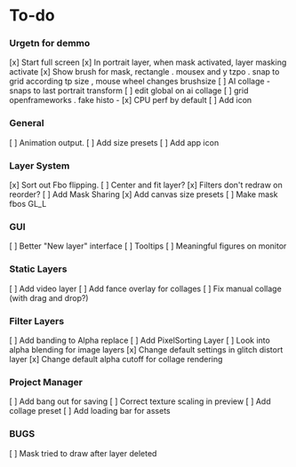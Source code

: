 # To-do
### Urgetn for demmo

  [x] Start full screen
  [x] In portrait layer, when mask activated, layer masking activate
  [x] Show brush for mask, rectangle . mousex and y tzpo . snap to grid according tp size , mouse wheel changes brushsize
  [ ] AI collage - snaps to last portrait transform
  [ ] edit global on ai collage 
  [ ] grid openframeworks . fake histo - 
  [x] CPU perf by default 
  [ ] Add icon

### General
  [ ] Animation output.
  [ ] Add size presets
  [ ] Add app icon

### Layer System
  [x] Sort out Fbo flipping.
  [ ] Center and fit layer?
  [x] Filters don't redraw on reorder?
  [ ] Add Mask Sharing
  [x] Add canvas size presets
  [ ] Make mask fbos GL_L

### GUI
  [ ] Better "New layer" interface
  [ ] Tooltips
  [ ] Meaningful figures on monitor

### Static Layers
  [ ] Add video layer
  [ ] Add fance overlay for collages
  [ ] Fix manual collage (with drag and drop?)


### Filter Layers
  [ ] Add banding to Alpha replace
  [ ] Add PixelSorting Layer
  [ ] Look into alpha blending for image layers
  [x] Change default settings in glitch distort layer
  [x] Change default alpha cutoff for collage rendering
 
### Project Manager
  [ ] Add bang out for saving
  [ ] Correct texture scaling in preview
  [ ] Add collage preset
  [ ] Add loading bar for assets
 
 ### BUGS
  [ ] Mask tried to draw after layer deleted
 